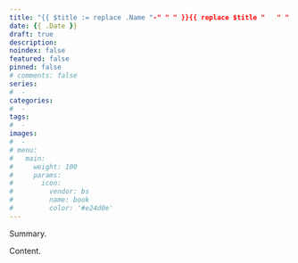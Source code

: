 ```yaml
---
title: "{{ $title := replace .Name "-" " " }}{{ replace $title "   " " - "}}"
date: {{ .Date }}
draft: true
description:
noindex: false
featured: false
pinned: false
# comments: false
series:
#  -
categories:
#  -
tags:
#  -
images:
#  -
# menu:
#   main:
#     weight: 100
#     params:
#       icon:
#         vendor: bs
#         name: book
#         color: '#e24d0e'
---
```


Summary.

<!--more-->

Content.

